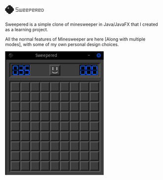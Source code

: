 ![Sweepered](https://github.com/OxygenCobalt/Sweepered/blob/master/markdownData/markdownLogo.png "Sweepered")
------

Sweepered is a simple clone of minesweeper in Java/JavaFX that I created as a learning project.

All the normal features of Minesweeper are here \[Along with multiple modes\], with some of my own personal design choices.

![Gameplay](https://github.com/OxygenCobalt/Sweepered/blob/master/markdownData/gameplay.gif "Gameplay")

